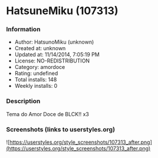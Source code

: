 # HatsuneMiku (107313)

### Information
- Author: HatsunoMiku (unknown)
- Created at: unknown
- Updated at: 11/14/2014, 7:05:19 PM
- License: NO-REDISTRIBUTION
- Category: amordoce
- Rating: undefined
- Total installs: 148
- Weekly installs: 0


### Description
Tema do Amor Doce de BLCK!! x3


### Screenshots (links to userstyles.org)
![https://userstyles.org/style_screenshots/107313_after.png](https://userstyles.org/style_screenshots/107313_after.png)


